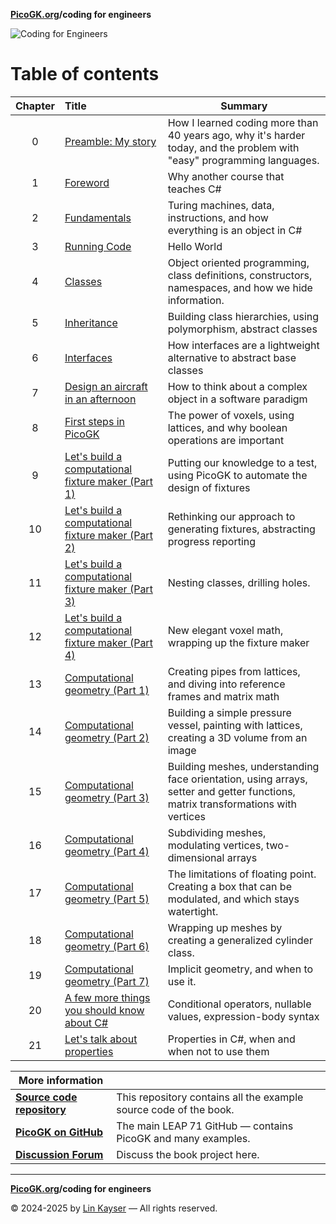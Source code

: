 **[PicoGK.org](https://picogk.org)/coding for engineers**

![Coding for Engineers](assets/CodingforEngineers.jpg)

# Table of contents

| Chapter | Title                                                        | Summary                                                      |
| :-----: | :----------------------------------------------------------- | ------------------------------------------------------------ |
|    0    | [Preamble: My story](README.md)                              | How I learned coding more than 40 years ago, why it's harder today, and the problem with "easy" programming languages. |
|    1    | [Foreword](1-foreword.md)                                    | Why another course that teaches C#                           |
|    2    | [Fundamentals](2-fundamentals.md)                            | Turing machines, data, instructions, and how everything is an object in C# |
|    3    | [Running Code](3-running-code.md)                            | Hello World                                                  |
|    4    | [Classes](4-classes.md)                                      | Object oriented programming, class definitions, constructors, namespaces, and how we  hide information. |
|    5    | [Inheritance](5-inheritance.md)                              | Building class hierarchies, using polymorphism, abstract classes |
|    6    | [Interfaces](6-interfaces.md)                                | How interfaces are a lightweight alternative to abstract base classes |
|    7    | [Design an aircraft in an afternoon](7-design-an-aircraft-in-an-afternoon.md) | How to think about a complex object in a software paradigm   |
|    8    | [First steps in PicoGK](8-first-steps-in-picogk.md)          | The power of voxels, using lattices, and why boolean operations are important |
|    9    | [Let's build a computational fixture maker (Part 1)](9-computational-fixture-maker.md) | Putting our knowledge to a test, using PicoGK to automate the design of fixtures |
|   10    | [Let's build a computational fixture maker (Part 2)](10-computational-fixture-maker-2.md) | Rethinking our approach to generating fixtures, abstracting progress reporting |
|   11    | [Let's build a computational fixture maker (Part 3)](11-computational-fixture-maker-3.md) | Nesting classes, drilling holes.                             |
|   12    | [Let's build a computational fixture maker (Part 4)](12-computational-fixture-maker-4.md) | New elegant voxel math, wrapping up the fixture maker        |
|   13    | [Computational geometry (Part 1)](13-computational-geometry-part1.md) | Creating pipes from lattices, and diving into reference frames and matrix math |
|   14    | [Computational geometry (Part 2)](14-computational-geometry-part2.md) | Building a simple pressure vessel, painting with lattices, creating a 3D volume from an image |
|   15    | [Computational geometry (Part 3)](15-computational-geometry-part3.md) | Building meshes, understanding face orientation, using arrays, setter and getter functions, matrix transformations with vertices |
|   16    | [Computational geometry (Part 4)](16-computational-geometry-part4.md) | Subdividing meshes, modulating vertices, two-dimensional arrays |
|   17    | [Computational geometry (Part 5)](17-computational-geometry-part5.md) | The limitations of floating point. Creating a box that can be modulated, and which stays watertight. |
|   18    | [Computational geometry (Part 6)](18-computational-geometry-part6.md) | Wrapping up meshes by creating a generalized cylinder class. |
|   19    | [Computational geometry (Part 7)](19-computational-geometry-part7.md) | Implicit geometry, and when to use it.                       |
|   20    | [A few more things you should know about C#](20-A-few-more-things.md) | Conditional operators, nullable values, expression-body syntax |
|   21    | [Let's talk about properties](21-properties.md)              | Properties in C#, when and when not to use them              |



| More information                                             |                                                              |
| ------------------------------------------------------------ | ------------------------------------------------------------ |
| **[Source code repository](https://github.com/LinKayser/Coding4Engineers)** | This repository contains all the example source code of the book. |
| **[PicoGK on GitHub](https://github.com/leap71)**            | The main LEAP 71 GitHub — contains PicoGK and many examples. |
| **[Discussion Forum](https://github.com/leap71/PicoGK/discussions/categories/coding-for-computational-engineers)** | Discuss the book project here.                               |

------

**[PicoGK.org](https://picogk.org)/coding for engineers**

© 2024-2025 by [Lin Kayser](https://www.linkedin.com/in/linkayser/) — All rights reserved.
